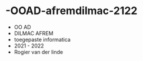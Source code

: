 # -OOAD-afremdilmac-2122
* OO AD
* DILMAC AFREM
* toegepaste informatica
* 2021 - 2022
* Rogier van der linde
